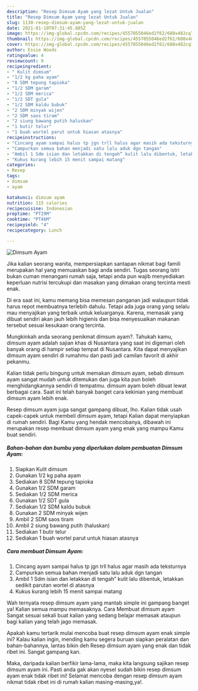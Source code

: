 ```yaml
---
description: "Resep Dimsum Ayam yang lezat Untuk Jualan"
title: "Resep Dimsum Ayam yang lezat Untuk Jualan"
slug: 1130-resep-dimsum-ayam-yang-lezat-untuk-jualan
date: 2021-01-10T07:31:45.885Z
image: https://img-global.cpcdn.com/recipes/4557055046ed2f62/680x482cq70/dimsum-ayam-foto-resep-utama.jpg
thumbnail: https://img-global.cpcdn.com/recipes/4557055046ed2f62/680x482cq70/dimsum-ayam-foto-resep-utama.jpg
cover: https://img-global.cpcdn.com/recipes/4557055046ed2f62/680x482cq70/dimsum-ayam-foto-resep-utama.jpg
author: Essie Woods
ratingvalue: 4
reviewcount: 9
recipeingredient:
- " Kulit dimsum"
- "1/2 kg paha ayam"
- "8 SDM tepung tapioka"
- "1/2 SDM garam"
- "1/2 SDM merica"
- "1/2 SDT gula"
- "1/2 SDM kaldu bubuk"
- "2 SDM minyak wijen"
- "2 SDM saos tiram"
- "2 siung bawang putih haluskan"
- "1 butir telur"
- "1 buah wortel parut untuk hiasan atasnya"
recipeinstructions:
- "Cincang ayam sampai halus tp jgn trll halus agar masih ada teksturnya"
- "Campurkan semua bahan menjadi satu lalu aduk dgn tangan"
- "Ambil 1 Sdm isian dan letakkan di tengah” kulit lalu dibentuk, letakkan sedikit parutan wortel di atasnya"
- "Kukus kurang lebih 15 menit sampai matang"
categories:
- Resep
tags:
- dimsum
- ayam

katakunci: dimsum ayam 
nutrition: 115 calories
recipecuisine: Indonesian
preptime: "PT29M"
cooktime: "PT46M"
recipeyield: "4"
recipecategory: Lunch

---
```



![Dimsum Ayam](https://img-global.cpcdn.com/recipes/4557055046ed2f62/680x482cq70/dimsum-ayam-foto-resep-utama.jpg)

Jika kalian seorang wanita, mempersiapkan santapan nikmat bagi famili merupakan hal yang memuaskan bagi anda sendiri. Tugas seorang istri bukan cuman menangani rumah saja, tetapi anda pun wajib menyediakan keperluan nutrisi tercukupi dan masakan yang dimakan orang tercinta mesti enak.

Di era  saat ini, kamu memang bisa memesan panganan jadi walaupun tidak harus repot membuatnya terlebih dahulu. Tetapi ada juga orang yang selalu mau menyajikan yang terbaik untuk keluarganya. Karena, memasak yang dibuat sendiri akan jauh lebih higienis dan bisa menyesuaikan makanan tersebut sesuai kesukaan orang tercinta. 



Mungkinkah anda seorang penikmat dimsum ayam?. Tahukah kamu, dimsum ayam adalah sajian khas di Nusantara yang saat ini digemari oleh banyak orang di hampir setiap tempat di Nusantara. Kita dapat menyajikan dimsum ayam sendiri di rumahmu dan pasti jadi camilan favorit di akhir pekanmu.

Kalian tidak perlu bingung untuk memakan dimsum ayam, sebab dimsum ayam sangat mudah untuk ditemukan dan juga kita pun boleh menghidangkannya sendiri di tempatmu. dimsum ayam boleh dibuat lewat berbagai cara. Saat ini telah banyak banget cara kekinian yang membuat dimsum ayam lebih enak.

Resep dimsum ayam juga sangat gampang dibuat, lho. Kalian tidak usah capek-capek untuk membeli dimsum ayam, tetapi Kalian dapat menyiapkan di rumah sendiri. Bagi Kamu yang hendak mencobanya, dibawah ini merupakan resep membuat dimsum ayam yang enak yang mampu Kamu buat sendiri.

<!--inarticleads1-->

##### Bahan-bahan dan bumbu yang diperlukan dalam pembuatan Dimsum Ayam:

1. Siapkan  Kulit dimsum
1. Gunakan 1/2 kg paha ayam
1. Sediakan 8 SDM tepung tapioka
1. Gunakan 1/2 SDM garam
1. Sediakan 1/2 SDM merica
1. Gunakan 1/2 SDT gula
1. Sediakan 1/2 SDM kaldu bubuk
1. Gunakan 2 SDM minyak wijen
1. Ambil 2 SDM saos tiram
1. Ambil 2 siung bawang putih (haluskan)
1. Sediakan 1 butir telur
1. Sediakan 1 buah wortel parut untuk hiasan atasnya




<!--inarticleads2-->

##### Cara membuat Dimsum Ayam:

1. Cincang ayam sampai halus tp jgn trll halus agar masih ada teksturnya
1. Campurkan semua bahan menjadi satu lalu aduk dgn tangan
1. Ambil 1 Sdm isian dan letakkan di tengah” kulit lalu dibentuk, letakkan sedikit parutan wortel di atasnya
1. Kukus kurang lebih 15 menit sampai matang




Wah ternyata resep dimsum ayam yang mantab simple ini gampang banget ya! Kalian semua mampu memasaknya. Cara Membuat dimsum ayam Sangat sesuai sekali buat kalian yang sedang belajar memasak ataupun bagi kalian yang telah jago memasak.

Apakah kamu tertarik mulai mencoba buat resep dimsum ayam enak simple ini? Kalau kalian ingin, mending kamu segera buruan siapkan peralatan dan bahan-bahannya, lantas bikin deh Resep dimsum ayam yang enak dan tidak ribet ini. Sangat gampang kan. 

Maka, daripada kalian berfikir lama-lama, maka kita langsung sajikan resep dimsum ayam ini. Pasti anda gak akan nyesel sudah bikin resep dimsum ayam enak tidak ribet ini! Selamat mencoba dengan resep dimsum ayam nikmat tidak ribet ini di rumah kalian masing-masing,ya!.

